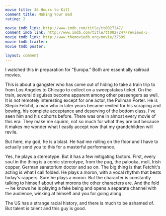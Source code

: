 ```yaml
---
movie title: 36 Hours to Kill
comment title: Making Your Bed
rating: 2

movie imdb link: http://www.imdb.com/title/tt0027247/
comment imdb link: http://www.imdb.com/title/tt0027247/reviews-5
movie tmdb link: http://www.themoviedb.org/movie/37699
movie tmdb trailer: 
movie tmdb poster: 

layout: comment
---
```


I watched this in preparation for "Europa." Both are essentially railroad movies.

This is about a gangster who has come out of hiding to take a train trip to from Los Angeles to Chicago to collect on a sweepstakes ticket. On the train, several disguises become apparent among other passengers as well. It is not remotely interesting except for one actor, the Pullman Porter. He is Stepin Fetchit, a man who in later years became reviled for his scraping and bowing, his complete acceptance and deserving of the bottom class. I've seen him and his cohorts before. There was one in almost every movie of this era. They make me squirm, not so much for what they are but because it makes me wonder what I easily accept now that my grandchildren will revile.

But here, my god, he is a blast. He had me rolling on the floor and I have to actually send you to this for a masterful performance.

Yes, he plays a stereotype. But it has a few mitigating factors. First, every soul in the thing is a comic stereotype, from the pug, the palooka, moll, Irish copper, German sanatorium doctor and so on. The big thing is that Fetchit's acting is what I call folded. He plays a moron, with a vocal rhythm that bests today's rappers. Sure he plays a moron. But the character is constantly talking to himself about what morons the other characters are. And the fold -- he knows he is playing a fake being and opens a separate channel with the audience, winking at himself and you for going along.

The US has a strange racial history, and there is much to be ashamed of. But talent is talent and this guy is good.